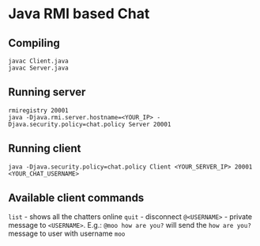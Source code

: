 # Java RMI based Chat

## Compiling

    javac Client.java
    javac Server.java

## Running server

    rmiregistry 20001
    java -Djava.rmi.server.hostname=<YOUR_IP> -Djava.security.policy=chat.policy Server 20001

## Running client

    java -Djava.security.policy=chat.policy Client <YOUR_SERVER_IP> 20001 <YOUR_CHAT_USERNAME>

## Available client commands

`list` - shows all the chatters online
`quit` - disconnect
`@<USERNAME>` - private message to `<USERNAME>`. E.g.: `@moo how are you?` will send the `how are you?` message to user with username `moo`
